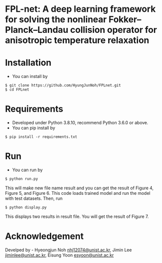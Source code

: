 # FPL-net: A deep learning framework for solving the nonlinear Fokker–Planck–Landau collision operator for anisotropic temperature relaxation

# Installation
- You can install by
```
$ git clone https://github.com/HyungJunNoh/FPLnet.git
$ cd FPLnet
```

# Requirements
- Developed under Python 3.8.10, recommend Python 3.6.0 or above. 
- You can pip install by
```
$ pip install -r requirements.txt
```

# Run
- You can run by
```
$ python run.py
```
This will make new file name result and you can get the result of Figure 4, Figure 5, and Figure 6.
This code loads trained model and run the model with test datasets.
Then, run
```
$ python display.py
```
This displays two results in result file. You will get the result of Figure 7.

# Acknowledgement
 Develped by -
 Hyeongjun Noh nhj12074@unist.ac.kr, Jimin Lee jiminlee@unist.ac.kr, Eisung Yoon esyoon@unist.ac.kr
